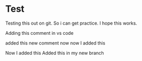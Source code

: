 # Test
Testing this out on git. So i can get practice. I hope this works. 

Adding this comment in vs code

added this new comment now 
now I added this 

Now I added this 
Added this in my new branch
